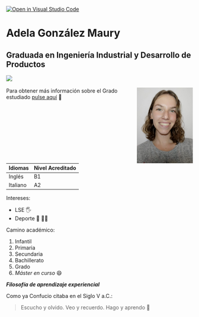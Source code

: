 [![Open in Visual Studio Code](https://classroom.github.com/assets/open-in-vscode-f059dc9a6f8d3a56e377f745f24479a46679e63a5d9fe6f495e02850cd0d8118.svg)](https://classroom.github.com/online_ide?assignment_repo_id=6129510&assignment_repo_type=AssignmentRepo)
# **Adela González Maury**
## Graduada en Ingeniería Industrial y Desarrollo de Productos 

<img src="https://www.ulpgc.es/sites/default/files/ArchivosULPGC/30aniversario/logo_ulpgc_version_vertical_positiva_uso_cotidiano_2_tintas.png"
width="20%"
     />

<img src="Adela.jpeg"
width="30%"
    align=right />


Para obtener más información sobre el Grado estudiado [pulse aquí](https://eiic.ulpgc.es/index.php/estudios/2015-09-03-13-04-41/grado-en-ingenieria-en-diseno-industrial-y-desarrollo-de-productos) :brain:

Idiomas | Nivel Acreditado
------------ | -------------
Inglés | B1
Italiano | A2

Intereses:
* LSE :raised_hand_with_fingers_splayed:
* Deporte :lotus_position: :woman_cartwheeling:
 
 Camino académico:
1. Infantil
1. Primaria
1. Secundaria
1. Bachillerato
1. Grado
1. *Máster en curso* :smile:

__*Filosofía de aprendizaje experiencial*__

Como ya Confucio citaba en el Siglo V a.C.:
>Escucho y olvido.
>Veo y recuerdo.
>Hago y aprendo :yellow_heart:


